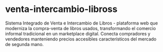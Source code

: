 # venta-intercambio-libross
Sistema Integrado de Venta e Intercambio de Libros - plataforma web que moderniza la compra-venta de libros usados, transformando el comercio informal tradicional en un marketplace digital. Conecta compradores y vendedores manteniendo precios accesibles característicos del mercado de segunda mano.
